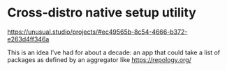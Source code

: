 # Cross-distro native setup utility

https://unusual.studio/projects/#ec49565b-8c54-4666-b372-e263d4ff346a

This is an idea I've had for about a decade: an app that could take a list of packages as defined by an aggregator like https://repology.org/
